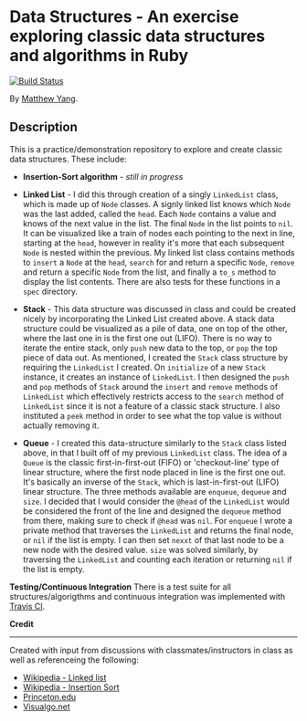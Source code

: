 # Data Structures - An exercise exploring classic data structures and algorithms in Ruby

[![Build Status](https://travis-ci.org/yang70/data-structures-and-algorithms.svg?branch=queue)](https://travis-ci.org/yang70/data-structures-and-algorithms)

By [Matthew Yang](http://www.matthewgyang.com).

## Description
This is a practice/demonstration repository to explore and create classic data structures.  These include:

* **Insertion-Sort algorithm** - *still in progress*

* **Linked List** - I did this through creation of a singly `LinkedList` class, which is made up of `Node` classes.  A signly linked list knows which `Node` was the last added, called the `head`.  Each `Node` contains a value and knows of the next value in the list.  The final `Node` in the list points to `nil`.  It can be visualized like a train of nodes each pointing to the next in line, starting at the `head`, however in reality it's more that each subsequent `Node` is nested within the previous.  My linked list class contains methods to `insert` a `Node` at the `head`, `search` for and return a specific `Node`, `remove` and return a specific `Node` from the list, and finally a `to_s` method to display the list contents.  There are also tests for these functions in a `spec` directory.

* **Stack** - This data structure was discussed in class and could be created nicely by incorporating the Linked List created above.  A stack data structure could be visualized as a pile of data, one on top of the other, where the last one in is the first one out (LIFO).  There is no way to iterate the entire stack, only `push` new data to the top, or `pop` the top piece of data out.  As mentioned, I created the `Stack` class structure by requiring the `LinkedList` I created.  On `initialize` of a new `Stack` instance, it creates an instance of `LinkedList`.  I then designed the `push` and `pop` methods of `Stack` around the `insert` and `remove` methods of `LinkedList` which effectively restricts access to the `search` method of `LinkedList` since it is not a feature of a classic stack structure.  I also instituted a `peek` method in order to see what the top value is without actually removing it.

* **Queue** - I created this data-structure similarly to the `Stack` class listed above, in that I built off of my previous `LinkedList` class.  The idea of a `Queue` is the classic first-in-first-out (FIFO) or 'checkout-line' type of linear structure, where the first node placed in line is the first one out.  It's basically an inverse of the `Stack`, which is last-in-first-out (LIFO) linear structure.  The three methods available are `enqueue`, `dequeue` and `size`.  I decided that I would consider the `@head` of the `LinkedList` would be considered the front of the line and designed the `dequeue` method from there, making sure to check if `@head` was `nil`.  For `enqueue` I wrote a private method that traverses the `LinkedList` and returns the final node, or `nil` if the list is empty.  I can then set `nexxt` of that last node to be a new node with the desired value.  `size` was solved similarly, by traversing the `LinkedList` and counting each iteration or returning `nil` if the list is empty.

**Testing/Continuous Integration**
There is a test suite for all structures/algorigthms and continuous integration was implemented with [Travis CI](https://travis-ci.org/).

**Credit**
______
Created with input from discussions with classmates/instructors in class as well as referenceing the following:
* [Wikipedia - Linked list](https://en.wikipedia.org/wiki/Linked_list)
* [Wikipedia - Insertion Sort](https://en.wikipedia.org/wiki/Insertion_sort)
* [Princeton.edu](http://www.princeton.edu/~achaney/tmve/wiki100k/docs/Queue_(data_structure).html)
* [Visualgo.net](http://visualgo.net/)
